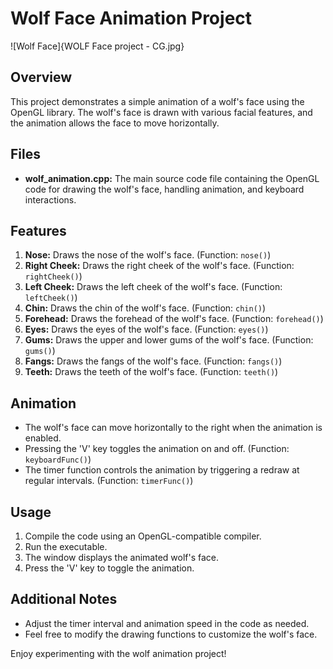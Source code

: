 # Wolf Face Animation Project

![Wolf Face]{WOLF Face project - CG.jpg}

## Overview

This project demonstrates a simple animation of a wolf's face using the OpenGL library. The wolf's face is drawn with various facial features, and the animation allows the face to move horizontally.

## Files

- **wolf_animation.cpp:** The main source code file containing the OpenGL code for drawing the wolf's face, handling animation, and keyboard interactions.

## Features

1. **Nose:** Draws the nose of the wolf's face. (Function: `nose()`)
2. **Right Cheek:** Draws the right cheek of the wolf's face. (Function: `rightCheek()`)
3. **Left Cheek:** Draws the left cheek of the wolf's face. (Function: `leftCheek()`)
4. **Chin:** Draws the chin of the wolf's face. (Function: `chin()`)
5. **Forehead:** Draws the forehead of the wolf's face. (Function: `forehead()`)
6. **Eyes:** Draws the eyes of the wolf's face. (Function: `eyes()`)
7. **Gums:** Draws the upper and lower gums of the wolf's face. (Function: `gums()`)
8. **Fangs:** Draws the fangs of the wolf's face. (Function: `fangs()`)
9. **Teeth:** Draws the teeth of the wolf's face. (Function: `teeth()`)

## Animation

- The wolf's face can move horizontally to the right when the animation is enabled.
- Pressing the 'V' key toggles the animation on and off. (Function: `keyboardFunc()`)
- The timer function controls the animation by triggering a redraw at regular intervals. (Function: `timerFunc()`)

## Usage

1. Compile the code using an OpenGL-compatible compiler.
2. Run the executable.
3. The window displays the animated wolf's face.
4. Press the 'V' key to toggle the animation.

## Additional Notes

- Adjust the timer interval and animation speed in the code as needed.
- Feel free to modify the drawing functions to customize the wolf's face.

Enjoy experimenting with the wolf animation project!
